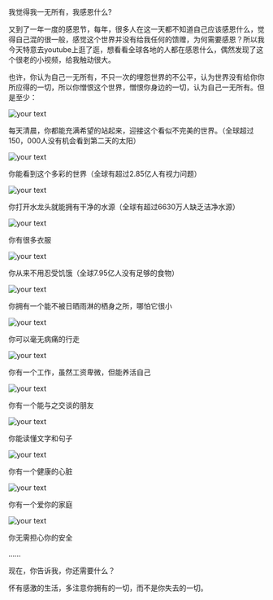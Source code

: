 我觉得我一无所有，我感恩什么?





又到了一年一度的感恩节，每年，很多人在这一天都不知道自己应该感恩什么，觉得自己混的很一般，感觉这个世界并没有给我任何的馈赠，为何需要感恩？所以我今天特意去youtube上逛了逛，想看看全球各地的人都在感恩什么，偶然发现了这个很老的小视频，给我触动很大。







也许，你认为自己一无所有，不只一次的埋怨世界的不公平，认为世界没有给你你所应得的一切，所以你憎恨这个世界，憎恨你身边的一切，认为自己一无所有。但是至少：



![your text](http://o7bk1ffzo.bkt.clouddn.com/1479990356810)

每天清晨，你都能充满希望的站起来，迎接这个看似不完美的世界。（全球超过150，000人没有机会看到第二天的太阳）



![your text](http://o7bk1ffzo.bkt.clouddn.com/1479990307782)

你能看到这个多彩的世界（全球有超过2.85亿人有视力问题）



![your text](http://o7bk1ffzo.bkt.clouddn.com/1479992316547)

你打开水龙头就能拥有干净的水源（全球有超过6630万人缺乏洁净水源）



![your text](http://o7bk1ffzo.bkt.clouddn.com/1479990553815)

你有很多衣服



![your text](http://o7bk1ffzo.bkt.clouddn.com/1479990586507)

你从来不用忍受饥饿（全球7.95亿人没有足够的食物）



![your text](http://o7bk1ffzo.bkt.clouddn.com/1479990685588)

你拥有一个能不被日晒雨淋的栖身之所，哪怕它很小



![your text](http://o7bk1ffzo.bkt.clouddn.com/1479990856927)

你可以毫无病痛的行走



![your text](http://o7bk1ffzo.bkt.clouddn.com/1479990973883)

你有一个工作，虽然工资卑微，但能养活自己



![your text](http://o7bk1ffzo.bkt.clouddn.com/1479991080361)

你有一个能与之交谈的朋友



![your text](http://o7bk1ffzo.bkt.clouddn.com/1479991956088)

你能读懂文字和句子



![your text](http://o7bk1ffzo.bkt.clouddn.com/1479991263561)

你有一个健康的心脏



![your text](http://o7bk1ffzo.bkt.clouddn.com/1479992192922)

你有一个爱你的家庭



![your text](http://o7bk1ffzo.bkt.clouddn.com/1479992033015)

你无需担心你的安全

……

现在，你告诉我，你还需要什么？





怀有感激的生活，多注意你拥有的一切，而不是你失去的一切。